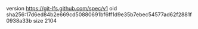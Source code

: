 version https://git-lfs.github.com/spec/v1
oid sha256:17d6ed84b2e669cd50880691bf6ff1d9e35b7ebec54577ad62f2881f0938a33b
size 2104
